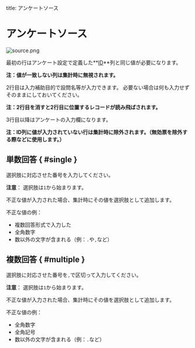 title: アンケートソース

# アンケートソース

![source.png](img/source.png)

最初の行はアンケート設定で定義した**[ID]**列と同じ値が必要になります。

**注：値が一致しない列は集計時に無視されます。**

2行目は入力補助目的で設問名等が入力できます。
必要ない場合は何も入力せずそのままにしておいてください。

**注：2行目を消すと2行目に位置するレコードが読み飛ばされます。**

3行目以降はアンケートの入力欄になります。

**注：ID列に値が入力されていない行は集計時に除外されます。（無効票を除外する際などに使用します。）**

## 単数回答 { #single }

選択肢に対応させた番号を入力してください。

**注意**：
選択肢は`1`から始まります。

不正な値が入力された場合、集計時にその値を選択肢として追加します。

不正な値の例：

* 複数回答形式で入力した
* 全角数字
* 数以外の文字が含まれる（例：`.`や`,`など）

## 複数回答 { #multiple }

選択肢に対応させた番号を`,`で区切って入力してください。

**注意**：
選択肢は`1`から始まります。

不正な値が入力された場合、集計時にその値を選択肢として追加します。

不正な値の例：

* 全角数字
* 全角記号
* 数以外の文字が含まれる（例：`.`など）


[ID]: settings.html#id